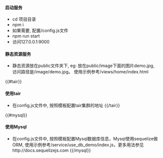 #### 启动服务
* cd 项目目录
* npm i 
* 如果需要, 配置/config.js文件
* npm run start
* 访问127.0.0.1:9000

#### 静态资源服务
* 静态资源放在public文件夹下, eg: 放在public/image下面的图片demo.jpg, 访问路径是/image/demo.jpg。 使用示例参考/views/home/index.html

{{#tair}}
#### 使用tair
* 在config.js文件中, 按照模板配置tair集群的地址
{{/tair}}

{{#mysql}}
#### 使用Mysql
* 在config.js文件中, 按照模板配置Mysql数据库信息，Mysql使用sequelize做ORM, 使用示例参考/service/use_db_demo/index.js，更多用法参见http://docs.sequelizejs.com
{{/mysql}}